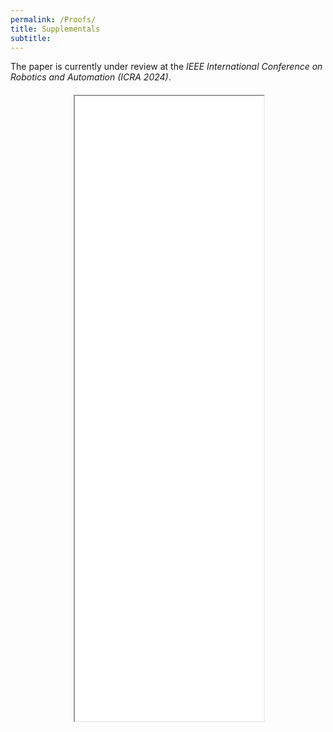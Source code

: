 ```yaml
---
permalink: /Proofs/
title: Supplementals
subtitle: 
---
```


The paper is currently under review at the *IEEE International Conference on Robotics and Automation (ICRA 2024)*. 

<div style="margin-left: auto; margin-right: auto; margin-top: 20px; max-width: 60%">
<iframe src="/paper/Language_Control___ICRA_2024__Supplemental.pdf" type="application/pdf" width="100%" height="1000px"> 
</iframe>
</div>

